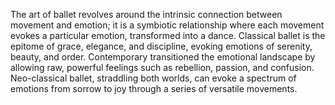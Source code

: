 
The art of ballet revolves around the intrinsic connection between movement and emotion; it is a symbiotic relationship where each movement evokes a particular emotion, transformed into a dance. Classical ballet is the epitome of grace, elegance, and discipline, evoking emotions of serenity, beauty, and order. Contemporary transitioned the emotional landscape by allowing raw, powerful feelings such as rebellion, passion, and confusion. Neo-classical ballet, straddling both worlds, can evoke a spectrum of emotions from sorrow to joy through a series of versatile movements.


